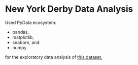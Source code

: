 # New York Derby Data Analysis

Used PyData ecosystem:
- pandas,
- matplotlib,
- seaborn, and
- numpy  

for the exploratory data analysis of [this dataset.](https://www.kaggle.com/competitions/big-data-derby-2022)